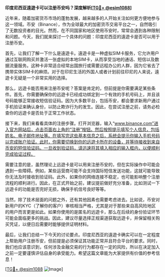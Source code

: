 **印度尼西亚遠遊卡可以注册币安吗？深度解析[[TG💪+ @esim1088](https://t.me/s/esim1088)]**

近年来，随着加密货币市场的蓬勃发展，越来越多的人开始关注如何更方便地参与这一领域。币安（Binance），作为全球最大的加密货币交易平台之一，自然吸引了无数投资者的目光。然而，在不同国家和地区使用币安时，常常会遇到各种限制和问题。今天，我们就来探讨一个具体的问题：印度尼西亚的遠遊卡是否可以用于注册币安。

首先，让我们了解一下什么是遠遊卡。遠遊卡是一种虚拟SIM卡服务，它允许用户通过互联网购买并激活一张虚拟的本地SIM卡，从而享受当地的通话、短信以及数据流量服务。这种卡非常适合经常出国旅行或需要远程办公的人群，因为它省去了携带实体SIM卡的麻烦。对于在印尼生活的外国人或者计划前往印尼的人来说，遠遊卡无疑是一个非常实用的选择。

那么，远遊卡能否用来注册币安呢？答案是肯定的，但前提是你需要满足某些条件。首先，你需要确保你的远遊卡已经成功绑定到一个有效的手机号码上，并且该号码能够正常接收短信验证码。因为大多数平台，包括币安，都会要求新用户通过手机验证来确认身份，以防止欺诈行为的发生。因此，在尝试注册之前，请务必检查你的远遊卡是否处于正常工作状态。

接下来，我们来看看具体的注册步骤。打开浏览器，输入“www.binance.com”进入官方网站后，点击页面右上角的“注册”按钮。然后按照提示填写个人信息，包括姓名、电子邮件地址等。在填写完这些基本信息之后，系统会提示你输入手机号码以完成账户验证。此时，你需要切换到你的远遊卡所在的设备，并等待接收到来自币安的短信验证码。一旦收到验证码，请迅速将其填入相应的输入框内，以便顺利完成验证过程。

需要注意的是，虽然理论上远遊卡是可以用来注册币安的，但在实际操作中可能会遇到一些障碍。例如，某些运营商可能不会支持国际短信发送功能，这就可能导致你无法及时接收到验证码。此外，如果你的网络连接不稳定，也可能影响整个注册流程的顺利进行。因此，在正式开始之前，建议提前做好充分准备，比如测试一下远遊卡的功能是否完好无损，确保手机信号良好等等。

当然，除了技术层面的问题之外，还有其他因素也需要考虑进去。比如说，币安对新用户的KYC（了解你的客户）审核相当严格，尤其是对于那些来自高风险地区的用户而言更是如此。如果你使用的是匿名的远遊卡，那么在后续的身份验证环节可能会面临更多的挑战。因此，建议尽量选择正规渠道获取远遊卡，并保留相关购买凭证，以便日后需要时能够提供证明材料。

最后，让我们总结一下今天的讨论要点。印度尼西亚的遠遊卡确实可以在一定程度上帮助用户注册币安，但前提是必须保证其功能正常并且符合平台的要求。同时，我们也应该意识到，任何涉及金融交易的行为都存在一定的风险，所以在决定加入之前一定要谨慎评估自身的承受能力。希望这篇文章能为大家提供有价值的参考信息！

[[TG💪+ @esim1088](https://t.me/s/esim1088) ![Image](https://i.postimg.cc/4NQfJmqS/Snipaste-2025-05-13-00-14-12.png)]